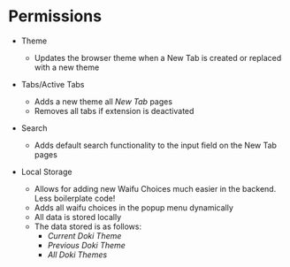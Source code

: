 # Permissions

- Theme
    - Updates the browser theme when a New Tab is created or replaced with a new theme
    

- Tabs/Active Tabs
    - Adds a new theme all _New Tab_ pages
    - Removes all tabs if extension is deactivated
    

- Search
    - Adds default search functionality to the input field on the New Tab pages


- Local Storage 
  - Allows for adding new Waifu Choices much easier in the backend. Less boilerplate code!
  - Adds all waifu choices in the popup menu dynamically
  - All data is stored locally
  - The data stored is as follows:
    - *Current Doki Theme*
    - *Previous Doki Theme*
    - *All Doki Themes*